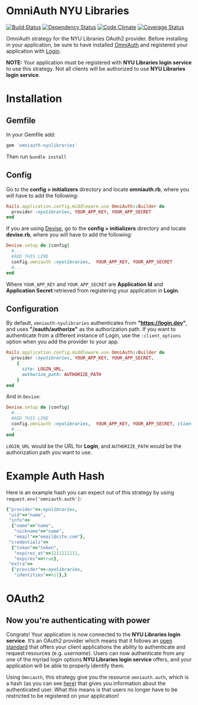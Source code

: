 # OmniAuth NYU Libraries
[![Build Status](https://api.travis-ci.org/NYULibraries/omniauth-nyulibraries.png?branch=master)](https://travis-ci.org/NYULibraries/omniauth-nyulibraries)
[![Dependency Status](https://gemnasium.com/NYULibraries/omniauth-nyulibraries.png)](https://gemnasium.com/NYULibraries/omniauth-nyulibraries)
[![Code Climate](https://codeclimate.com/github/NYULibraries/omniauth-nyulibraries.png)](https://codeclimate.com/github/NYULibraries/omniauth-nyulibraries)
[![Coverage Status](https://coveralls.io/repos/NYULibraries/omniauth-nyulibraries/badge.png?branch=master)](https://coveralls.io/r/NYULibraries/omniauth-nyulibraries)

OmniAuth strategy for the NYU Libraries OAuth2 provider. Before installing in your application, be sure to have installed [OmniAuth](https://github.com/intridea/omniauth) and registered your application with [Login](https://github.com/NYULibraries/login/blob/feature/client_documentation/GETTING_STARTED.md).

__NOTE:__ Your application must be registered with __NYU Libraries login service__ to use this strategy. Not all clients will be authorized to use __NYU Libraries login service__.

# Installation
## Gemfile
In your Gemfile add:

```ruby
gem 'omniauth-nyulibraries'
```

Then run `bundle install`

## Config

Go to the __config > initializers__ directory and locate __omniauth.rb__, where you will have to add the following:

```ruby
Rails.application.config.middleware.use OmniAuth::Builder do
  provider :nyulibraries, YOUR_APP_KEY, YOUR_APP_SECRET
end
```

If you are using [Devise](https://github.com/plataformatec/devise), go to the __config > initializers__ directory and locate __devise.rb__, where you will have to add the following:

```ruby
Devise.setup do |config|
  #...
  #ADD THIS LINE
  config.omniauth :nyulibraries,  YOUR_APP_KEY, YOUR_APP_SECRET
  #...
end
```

Where `YOUR_APP_KEY` and `YOUR_APP_SECRET` are __Application Id__ and __Application Secret__ retrieved from registering your application in __Login__.

## Configuration

By default, `omniauth-nyulibraries` authenticates from __"https://login.dev"__, and uses __"/oauth/authorize"__ as the authorization path. If you want to authenticate from a different instance of Login,
use the `:client_options` option when you add the provider to your app.

```ruby
Rails.application.config.middleware.use OmniAuth::Builder do
  provider :nyulibraries, YOUR_APP_KEY, YOUR_APP_SECRET,
    {
      site: LOGIN_URL,
      authorize_path: AUTHORIZE_PATH
    }
end
```

And in `Devise`:

```ruby
Devise.setup do |config|
  #...
  #ADD THIS LINE
  config.omniauth :nyulibraries,  YOUR_APP_KEY, YOUR_APP_SECRET, client_options: {site: LOGIN_URL, authorize_path: AUTHORIZE_PATH}
  #...
end
```

`LOGIN_URL` would be the URL for __Login__, and `AUTHORIZE_PATH` would be the authorization path you want to use.

# Example Auth Hash

Here is an example hash you can expect out of this strategy by using `request.env['omniauth.auth']`:

```ruby
{"provider"=>:nyulibraries,
 "uid"=>"name",
 "info"=>
  {"name"=>"name",
   "nickname"=>"name",
   "email"=>"email@site.com"},
 "credentials"=>
  {"token"=>"token",
   "expires_at"=>1111111111,
   "expires"=>true},
 "extra"=>
  {"provider"=>:nyulibraries,
   "identities"=>nil},}
```

# OAuth2
## Now you're authenticating with power

Congrats! Your application is now connected to the __NYU Libraries login service__. It’s an OAuth2 provider which means that it follows an [open standard](http://oauth.net/2/) that offers your client applications the ability to authenticate and request resources (e.g. _username_). Users can now authenticate from any one of the myriad login options __NYU Libraries login service__ offers, and your application will be able to properly identify them.

Using `Omniauth`, this strategy give you the resource `omniauth.auth`, which is a hash (as you can see [here](https://github.com/NYULibraries/omniauth-nyulibraries/tree/feature/documentation#example-auth-hash)) that gives you information about the authenticated user. What this means is that users no longer have to be restricted to be registered on your application!
